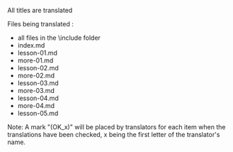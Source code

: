 All titles are translated

Files being translated :

- all files in the \include folder
- index.md
- lesson-01.md
- more-01.md
- lesson-02.md
- more-02.md
- lesson-03.md
- more-03.md
- lesson-04.md
- more-04.md
- lesson-05.md

Note: A mark "(OK_x)" will be placed by translators for each item when the translations have been checked,
x being the first letter of the translator's name. 

